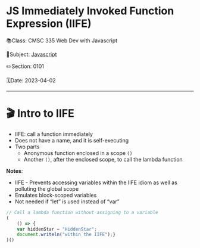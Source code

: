 # JS Immediately Invoked Function Expression (IIFE)

📚Class: CMSC 335 Web Dev with Javascript

📘Subject: <a href="https://github.com/lamula21/cheat-sheets/blob/main/Javascript">Javascript</a>

✏️Section: 0101

🗓️Date: 2023-04-02

---
# 🎬 Intro to IIFE

- IIFE: call a function immediately
- Does not have a name, and it is self-executing
- Two parts  
	- Anonymous function enclosed in a scope `()`
	- Another `()`, after the enclosed scope, to call the lambda function

**Notes**:
- IIFE - Prevents accessing variables within the IIFE idiom as well as polluting the global scope
- Emulates block-scoped variables
- Not needed if “let” is used instead of “var”

```js
// Call a lambda function without assigning to a variable
( 
    () => {
    var hiddenStar = "HiddenStar";
    document.writeln("within the IIFE");} 
)()
```